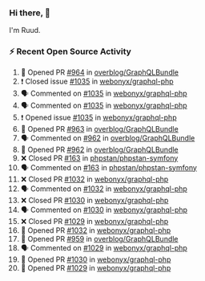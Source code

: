 ### Hi there, 👋

I'm Ruud.
 
### :zap: Recent Open Source Activity

<!--START_SECTION:activity-->
1. 💪 Opened PR [#964](https://github.com/overblog/GraphQLBundle/pull/964) in [overblog/GraphQLBundle](https://github.com/overblog/GraphQLBundle)
2. ❗️ Closed issue [#1035](https://github.com/webonyx/graphql-php/issues/1035) in [webonyx/graphql-php](https://github.com/webonyx/graphql-php)
3. 🗣 Commented on [#1035](https://github.com/webonyx/graphql-php/issues/1035) in [webonyx/graphql-php](https://github.com/webonyx/graphql-php)
4. 🗣 Commented on [#1035](https://github.com/webonyx/graphql-php/issues/1035) in [webonyx/graphql-php](https://github.com/webonyx/graphql-php)
5. ❗️ Opened issue [#1035](https://github.com/webonyx/graphql-php/issues/1035) in [webonyx/graphql-php](https://github.com/webonyx/graphql-php)
6. 💪 Opened PR [#963](https://github.com/overblog/GraphQLBundle/pull/963) in [overblog/GraphQLBundle](https://github.com/overblog/GraphQLBundle)
7. 🗣 Commented on [#962](https://github.com/overblog/GraphQLBundle/issues/962) in [overblog/GraphQLBundle](https://github.com/overblog/GraphQLBundle)
8. 💪 Opened PR [#962](https://github.com/overblog/GraphQLBundle/pull/962) in [overblog/GraphQLBundle](https://github.com/overblog/GraphQLBundle)
9. ❌ Closed PR [#163](https://github.com/phpstan/phpstan-symfony/pull/163) in [phpstan/phpstan-symfony](https://github.com/phpstan/phpstan-symfony)
10. 🗣 Commented on [#163](https://github.com/phpstan/phpstan-symfony/issues/163) in [phpstan/phpstan-symfony](https://github.com/phpstan/phpstan-symfony)
11. ❌ Closed PR [#1032](https://github.com/webonyx/graphql-php/pull/1032) in [webonyx/graphql-php](https://github.com/webonyx/graphql-php)
12. 🗣 Commented on [#1032](https://github.com/webonyx/graphql-php/issues/1032) in [webonyx/graphql-php](https://github.com/webonyx/graphql-php)
13. ❌ Closed PR [#1030](https://github.com/webonyx/graphql-php/pull/1030) in [webonyx/graphql-php](https://github.com/webonyx/graphql-php)
14. 🗣 Commented on [#1030](https://github.com/webonyx/graphql-php/issues/1030) in [webonyx/graphql-php](https://github.com/webonyx/graphql-php)
15. ❌ Closed PR [#1029](https://github.com/webonyx/graphql-php/pull/1029) in [webonyx/graphql-php](https://github.com/webonyx/graphql-php)
16. 💪 Opened PR [#1032](https://github.com/webonyx/graphql-php/pull/1032) in [webonyx/graphql-php](https://github.com/webonyx/graphql-php)
17. 💪 Opened PR [#959](https://github.com/overblog/GraphQLBundle/pull/959) in [overblog/GraphQLBundle](https://github.com/overblog/GraphQLBundle)
18. 🗣 Commented on [#1029](https://github.com/webonyx/graphql-php/issues/1029) in [webonyx/graphql-php](https://github.com/webonyx/graphql-php)
19. 💪 Opened PR [#1030](https://github.com/webonyx/graphql-php/pull/1030) in [webonyx/graphql-php](https://github.com/webonyx/graphql-php)
20. 💪 Opened PR [#1029](https://github.com/webonyx/graphql-php/pull/1029) in [webonyx/graphql-php](https://github.com/webonyx/graphql-php)
<!--END_SECTION:activity-->
